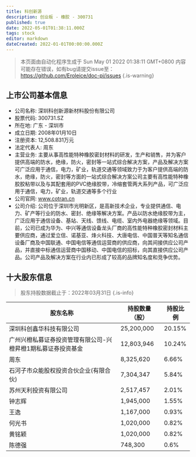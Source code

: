 ```yaml
---
title: 科创新源
description: 创业板 - 橡胶 - 300731
published: true
date: 2022-05-01T01:38:11.000Z
tags: stock
editor: markdown
dateCreated: 2022-01-01T00:00:00.000Z
---
```


> 本页面由自动化程序生成于 Sun May 01 2022 01:38:11 GMT+0800
> 内容可能存在错误，如有bug请提交issue至：https://github.com/Eroleice/doc-pi/issues
{.is-warning}

## 上市公司基本信息
- 公司名称: 深圳科创新源新材料股份有限公司
- 股票代码: 300731.SZ
- 所在地: 广东 - 深圳市
- 成立日期: 2008年01月10日
- 注册资本: 12,508.831万元
- 法定代表人: 周东
- 主营业务: 主要从事高性能特种橡胶密封材料的研发，生产和销售，并为客户提供高端的防水，绝缘，防火，密封等一站式综合解决方案，产品及解决方案可广泛应用于通信，电力，矿业，轨道交通等领域致力于为客户提供高端的防水，绝缘，防火，密封等方面的一站式综合解决方案公司主要有高性能特种橡胶胶粘带以及与其配套用的PVC绝缘胶带，冷缩套管两大系列产品，可广泛应用于通信，电力，矿业，轨道交通等多个行业
- 公司官网: www.cotran.cn
- 公司介绍: 公司位于深圳市光明新区，是高新技术企业，专业提供通信、电力、矿产等行业的防水、密封、绝缘等解决方案。产品以防水绝缘胶带为主，广泛应用于通信设备、基站、天线、馈线、电缆、室内外电器绝缘等领域。目前，公司已成为华为、中兴等通信设备龙头厂商的高性能特种橡胶密封材料主要供应商，通过爱立信、诺基亚、烽火科技、大唐电信、中国普天等知名通信设备厂商及中国联通、中国电信等通信运营商的供应商，向其间接供应公司产品，并直接中标通信运营商中国移动、中国电信的招标，向其直接供应公司产品。公司产品及解决方案在行业内已形成了较高的品牌知名度和竞争优势。


## 十大股东信息
> 股东持股数据截止于：2022年03月31日
{.is-info}

| 股东名称 | 持股数量（股） | 持股比例 |
| --- | --- | --- |
| 深圳科创鑫华科技有限公司 | 25,200,000 | 20.15% |
| 广州兴橙私募证券投资管理有限公司-兴橙昇橙1期私募证券投资基金 | 12,803,946 | 10.24% |
| 周东 | 8,325,620 | 6.66% |
| 石河子市众能股权投资合伙企业(有限合伙) | 7,304,347 | 5.84% |
| 苏州天利投资有限公司 | 2,517,457 | 2.01% |
| 钟志辉 | 1,945,000 | 1.55% |
| 王逸 | 1,167,000 | 0.93% |
| 何光书 | 1,020,000 | 0.82% |
| 黄铭颖 | 1,020,000 | 0.82% |
| 陈德强 | 748,300 | 0.6% |




